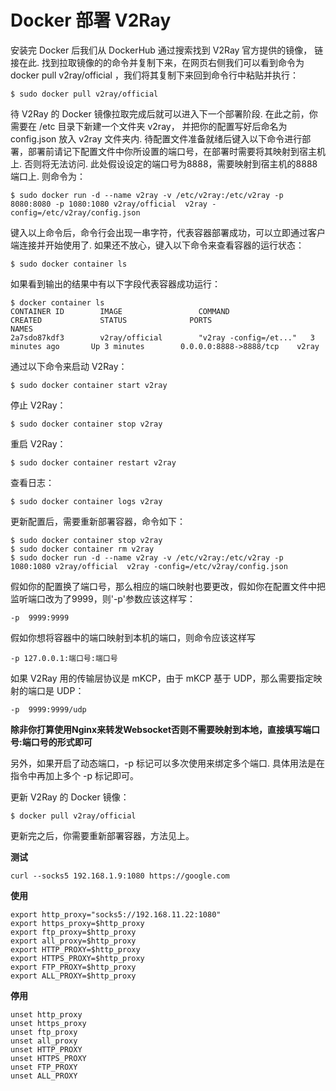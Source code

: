 # Docker 部署 V2Ray

安装完 Docker 后我们从 DockerHub 通过搜索找到 V2Ray 官方提供的镜像， 链接在此. 找到拉取镜像的的命令并复制下来，在网页右侧我们可以看到命令为 docker pull v2ray/official ，我们将其复制下来回到命令行中粘贴并执行：
```
$ sudo docker pull v2ray/official
```
待 V2Ray 的 Docker 镜像拉取完成后就可以进入下一个部署阶段. 在此之前，你需要在 /etc 目录下新建一个文件夹 v2ray， 并把你的配置写好后命名为 config.json 放入 v2ray 文件夹内. 待配置文件准备就绪后键入以下命令进行部署，部署前请记下配置文件中你所设置的端口号，在部署时需要将其映射到宿主机上. 否则将无法访问. 此处假设设定的端口号为8888，需要映射到宿主机的8888端口上. 则命令为：
```
$ sudo docker run -d --name v2ray -v /etc/v2ray:/etc/v2ray -p 8080:8080 -p 1080:1080 v2ray/official  v2ray -config=/etc/v2ray/config.json
```
键入以上命令后，命令行会出现一串字符，代表容器部署成功，可以立即通过客户端连接并开始使用了. 如果还不放心，键入以下命令来查看容器的运行状态：
```
$ sudo docker container ls
```
如果看到输出的结果中有以下字段代表容器成功运行：
```
$ docker container ls
CONTAINER ID        IMAGE                 COMMAND                  CREATED             STATUS              PORTS                     NAMES
2a7sdo87kdf3        v2ray/official        "v2ray -config=/et..."   3 minutes ago       Up 3 minutes        0.0.0.0:8888->8888/tcp    v2ray
```
通过以下命令来启动 V2Ray：
```
$ sudo docker container start v2ray
```
停止 V2Ray：
```
$ sudo docker container stop v2ray
```
重启 V2Ray：
```
$ sudo docker container restart v2ray
```
查看日志：
```
$ sudo docker container logs v2ray
```
更新配置后，需要重新部署容器，命令如下：
```
$ sudo docker container stop v2ray
$ sudo docker container rm v2ray
$ sudo docker run -d --name v2ray -v /etc/v2ray:/etc/v2ray -p 1080:1080 v2ray/official  v2ray -config=/etc/v2ray/config.json
```
假如你的配置换了端口号，那么相应的端口映射也要更改，假如你在配置文件中把监听端口改为了9999，则'-p'参数应该这样写：
```
-p  9999:9999
```
假如你想将容器中的端口映射到本机的端口，则命令应该这样写
```
-p 127.0.0.1:端口号:端口号
```
如果 V2Ray 用的传输层协议是 mKCP，由于 mKCP 基于 UDP，那么需要指定映射的端口是 UDP：
```
-p  9999:9999/udp
```
**除非你打算使用Nginx来转发Websocket否则不需要映射到本地，直接填写端口号:端口号的形式即可**

另外，如果开启了动态端口，-p 标记可以多次使用来绑定多个端口. 具体用法是在指令中再加上多个 -p 标记即可。

更新 V2Ray 的 Docker 镜像：
```
$ docker pull v2ray/official
```
更新完之后，你需要重新部署容器，方法见上。

**测试**
```
curl --socks5 192.168.1.9:1080 https://google.com
```

**使用**
```
export http_proxy="socks5://192.168.11.22:1080"
export https_proxy=$http_proxy
export ftp_proxy=$http_proxy
export all_proxy=$http_proxy
export HTTP_PROXY=$http_proxy
export HTTPS_PROXY=$http_proxy
export FTP_PROXY=$http_proxy
export ALL_PROXY=$http_proxy
```

**停用**
```
unset http_proxy
unset https_proxy
unset ftp_proxy
unset all_proxy
unset HTTP_PROXY
unset HTTPS_PROXY
unset FTP_PROXY
unset ALL_PROXY
```
